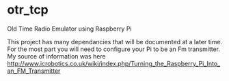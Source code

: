 # otr_tcp
Old Time Radio Emulator using Raspberry Pi

This project has many dependancies that will be documented at a later time. For the most part you will need to configure your Pi to be an Fm transmitter. My source of information was here http://www.icrobotics.co.uk/wiki/index.php/Turning_the_Raspberry_Pi_Into_an_FM_Transmitter


